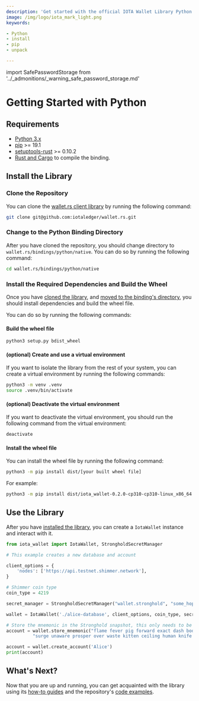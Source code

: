 ```yaml
---
description: 'Get started with the official IOTA Wallet Library Python binding.'
image: /img/logo/iota_mark_light.png
keywords:

- Python
- install
- pip
- unpack

---
```

import SafePasswordStorage from '../_admonitions/_warning_safe_password_storage.md'

# Getting Started with Python 

<SafePasswordStorage />

## Requirements

* [Python 3.x](https://www.python.org)
* [pip](https://pypi.org/project/pip) >= 19.1
* [setuptools-rust](https://pypi.org/project/setuptools-rust/) >= 0.10.2
* [Rust and Cargo](https://doc.rust-lang.org/cargo/getting-started/installation.html) to compile the binding.

## Install the Library

### Clone the Repository

You can clone the [wallet.rs client library](https://github.com/iotaledger/wallet.rs) by running the following command:

```bash
git clone git@github.com:iotaledger/wallet.rs.git
```

### Change to the Python Binding Directory

After you have cloned the repository, you should change directory to `wallet.rs/bindings/python/native`. You can do so
by
running the following command:

```bash
cd wallet.rs/bindings/python/native
```

### Install the Required Dependencies and Build the Wheel

Once you have [cloned the library](#clone-the-library),
and [moved to the binding's directory](#change-to-the-python-binding-directory), you should install dependencies and
build the wheel file.

You can do so by running the following commands:

#### Build the wheel file

```bash
python3 setup.py bdist_wheel
```

#### (optional) Create and use a virtual environment

If you want to isolate the library from the rest of your system, you can create a virtual environment by running the
following commands:

```bash
python3 -m venv .venv
source .venv/bin/activate
````

#### (optional) Deactivate the virtual environment

If you want to deactivate the virtual environment, you should run the following command from the virtual environment:

```bash
deactivate
```

#### Install the wheel file

You can install the wheel file by running the following command:

```bash
python3 -m pip install dist/[your built wheel file]
```

For example:

```bash
python3 -m pip install dist/iota_wallet-0.2.0-cp310-cp310-linux_x86_64.whl
```

## Use the Library

After you have [installed the library](#install-the-library), you can create a `IotaWallet` instance and interact with
it.

```python
from iota_wallet import IotaWallet, StrongholdSecretManager

# This example creates a new database and account

client_options = {
    'nodes': ['https://api.testnet.shimmer.network'],
}

# Shimmer coin type
coin_type = 4219

secret_manager = StrongholdSecretManager("wallet.stronghold", "some_hopefully_secure_password")

wallet = IotaWallet('./alice-database', client_options, coin_type, secret_manager)

# Store the mnemonic in the Stronghold snapshot, this only needs to be done once
account = wallet.store_mnemonic("flame fever pig forward exact dash body idea link scrub tennis minute " +
          "surge unaware prosper over waste kitten ceiling human knife arch situate civil")

account = wallet.create_account('Alice')
print(account)
```

## What's Next?

Now that you are up and running, you can get acquainted with the library using
its [how-to guides](../how_tos/run_how_tos.mdx) and the
repository's [code examples](https://github.com/iotaledger/wallet.rs/tree/develop/bindings/python/native/examples).
